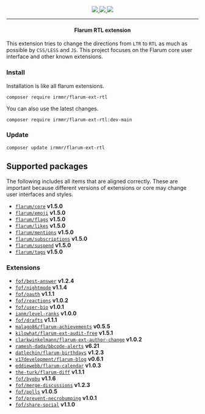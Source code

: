 <p align="center">
    <a href="https://packagist.org/packages/irmmr/flarum-ext-rtl" target="_blank">
        <img src="https://img.shields.io/packagist/v/irmmr/flarum-ext-rtl?style=flat-square">
    </a>
    <a href="https://github.com/flarum/core" target="_blank">
        <img src="https://img.shields.io/badge/flarum%2Fcore-%5Ev1.1.1-blue?style=flat-square">
    </a>
    <img src="https://iili.io/7jvWrb.png">
</p>
<hr>

<center><h4>Flarum RTL extension</h4></center>

This extension tries to change the directions from `LTR` to `RTL` as much as possible by `CSS/LESS` and `JS`.
This project focuses on the Flarum core user interface and other known extensions.

### Install

Installation is like all flarum extensions.

```
composer require irmmr/flarum-ext-rtl
```

You can also use the latest changes.

```
composer require irmmr/flarum-ext-rtl:dev-main
```

### Update

```
composer update irmmr/flarum-ext-rtl
```

## Supported packages

The following includes all items that are aligned correctly. These are important because different versions of extensions or core may change user interfaces and styles.

- [`flarum/core`](https://github.com/flarum/core) **v1.5.0**
- [`flarum/emoji`](https://github.com/flarum/emoji) **v1.5.0**
- [`flarum/flags`](https://github.com/flarum/flags) **v1.5.0**
- [`flarum/likes`](https://github.com/flarum/likes) **v1.5.0**
- [`flarum/mentions`](https://github.com/flarum/mentions) **v1.5.0**
- [`flarum/subscriptions`](https://github.com/flarum/subscriptions) **v1.5.0**
- [`flarum/suspend`](https://github.com/flarum/suspend) **v1.5.0**
- [`flarum/tags`](https://github.com/flarum/tags) **v1.5.0**

### Extensions

- [`fof/best-answer`](https://github.com/FriendsOfFlarum/best-answer) **v1.2.4**
- [`fof/nightmode`](https://github.com/FriendsOfFlarum/nightmode) **v1.1.4**
- [`fof/oauth`](https://github.com/FriendsOfFlarum/oauth) **v1.1.1**
- [`fof/reactions`](https://github.com/FriendsOfFlarum/reactions) **v1.0.2**
- [`fof/user-bio`](https://github.com/FriendsOfFlarum/user-bio) **v1.0.1**
- [`ianm/level-ranks`](https://github.com/imorland/level-ranks) **v1.0.0**
- [`fof/drafts`](https://github.com/FriendsOfFlarum/drafts) **v1.1.1**
- [`malago86/flarum-achievements`](https://github.com/malago86/flarum-achievements) **v0.5.5**
- [`kilowhat/flarum-ext-audit-free`](https://github.com/kilowhat/flarum-ext-audit-free) **v1.5.1**
- [`clarkwinkelmann/flarum-ext-author-change`](https://github.com/clarkwinkelmann/flarum-ext-author-change) **v1.0.2**
- [`ramesh-dada/bbcode-alerts`](https://github.com/ramesh-dada/bbcode-alerts) **v6.21**
- [`datlechin/flarum-birthdays`](https://github.com/datlechin/flarum-birthdays) **v1.2.3**
- [`v17development/flarum-blog`](https://github.com/v17development/flarum-blog) **v0.6.1**
- [`eddiewebb/flarum-calendar`](https://github.com/eddiewebb/flarum-calendar) **v1.0.3**
- [`the-turk/flarum-diff`](https://github.com/the-turk/flarum-diff) **v1.1.1**
- [`fof/byobu`](https://github.com/FriendsOfFlarum/byobu) **v1.1.6**
- [`fof/merge-discussions`](https://github.com/FriendsOfFlarum/merge-discussions) **v1.2.3**
- [`fof/polls`](https://github.com/FriendsOfFlarum/polls) **v1.0.5**
- [`fof/prevent-necrobumping`](https://github.com/FriendsOfFlarum/prevent-necrobumping) **v1.0.1**
- [`fof/share-social`](https://github.com/FriendsOfFlarum/share-social) **v1.1.0**
